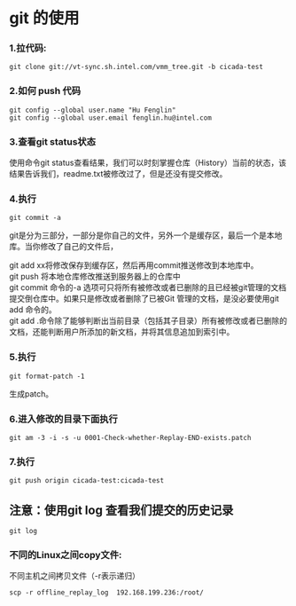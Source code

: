 # git 的使用

### 1.拉代码:
	git clone git://vt-sync.sh.intel.com/vmm_tree.git -b cicada-test

### 2.如何 push 代码
	git config --global user.name "Hu Fenglin"
	git config --global user.email fenglin.hu@intel.com

### 3.查看git status状态
 使用命令git status查看结果，我们可以时刻掌握仓库（History）当前的状态，该结果告诉我们，readme.txt被修改过了，但是还没有提交修改。

### 4.执行
    git commit -a
git是分为三部分，一部分是你自己的文件，另外一个是缓存区，最后一个是本地库。当你修改了自己的文件后，

git add xx将修改保存到缓存区，然后再用commit推送修改到本地库中。  
git push 将本地仓库修改推送到服务器上的仓库中  
git commit 命令的-a 选项可只将所有被修改或者已删除的且已经被git管理的文档提交倒仓库中。如果只是修改或者删除了已被Git 管理的文档，是没必要使用git add 命令的。  
git add .命令除了能够判断出当前目录（包括其子目录）所有被修改或者已删除的文档，还能判断用户所添加的新文档，并将其信息追加到索引中。

### 5.执行
	git format-patch -1
生成patch。


### 6.进入修改的目录下面执行
	git am -3 -i -s -u 0001-Check-whether-Replay-END-exists.patch

### 7.执行
	git push origin cicada-test:cicada-test
	

## 注意：使用git log 查看我们提交的历史记录
	git log

  
  


### 不同的Linux之间copy文件:
不同主机之间拷贝文件（-r表示递归）  
	
	scp -r offline_replay_log  192.168.199.236:/root/

	